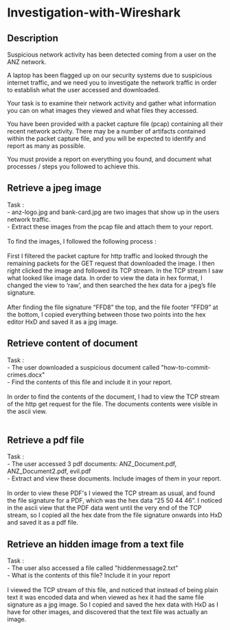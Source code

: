 # Investigation-with-Wireshark

<h2>Description</h2>
Suspicious network activity has been detected coming from a user on the ANZ network. 

A laptop has been flagged up on our security systems due to suspicious internet traffic, and we need you to investigate the network traffic in order to establish what the user accessed and downloaded.

Your task is to examine their network activity and gather what information you can on what images they viewed and what files they accessed. 

You have been provided with a packet capture file (pcap) containing all their recent network activity. There may be a number of artifacts contained within the packet capture file, and you will be expected to identify and report as many as possible. 

You must provide a report on everything you found, and document what processes / steps you followed to achieve this.

<h2>Retrieve a jpeg image </h2>
Task : <br/>
- anz-logo.jpg and bank-card.jpg are two images that show up in the users network traffic.<br/>
- Extract these images from the pcap file and attach them to your report.<br/><br/>
To find the images, I followed the following process : 
<br/><br/>
First I filtered the packet capture for http traffic and looked through the remaining packets for the GET request
that downloaded the image. I then right clicked the image and followed its TCP stream.
In the TCP stream I saw what looked like image data. In order to view the data in hex format, I changed the view to
‘raw’, and then searched the hex data for a jpeg’s file signature.<br/><br/>
After finding the file signature “FFD8” the top, and the file footer “FFD9” at the bottom, I copied everything
between those two points into the hex editor HxD and saved it as a jpg image.


<h2>Retrieve content of document </h2>
Task : <br/>
- The user downloaded a suspicious document called "how-to-commit-crimes.docx"<br/>
- Find the contents of this file and include it in your report.
<br/><br/>
In order to find the contents of the document, I had to view the TCP stream of the http get request for the file. The
documents contents were visible in the ascii view.
<br/><br/>

<h2>Retrieve a pdf file </h2>
Task : <br/>
- The user accessed 3 pdf documents: ANZ_Document.pdf, ANZ_Document2.pdf, evil.pdf<br/>
- Extract and view these documents. Include images of them in your report.<br/><br/>
In order to view these PDF's I viewed the TCP stream as usual, and found the file signature for a PDF, which was
the hex data “25 50 44 46”. I noticed in the ascii view that the PDF data went until the very end of the TCP stream,
so I copied all the hex date from the file signature onwards into HxD and saved it as a pdf file.

<h2>Retrieve an hidden image from a text file </h2>
Task : <br/>
- The user also accessed a file called "hiddenmessage2.txt"<br/>
- What is the contents of this file? Include it in your report
<br/><br/>
I viewed the TCP stream of this file, and noticed that instead of being plain text it was encoded data and when
viewed as hex it had the same file signature as a jpg image.
So I copied and saved the hex data with HxD as I have for other images, and discovered that the text file was
actually an image.
